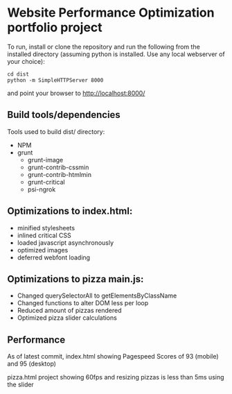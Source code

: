 # Website Performance Optimization portfolio project

To run, install or clone the repository and run the following from the installed directory (assuming python is installed. Use any local webserver of your choice):

    cd dist
    python -m SimpleHTTPServer 8000

and point your browser to [http://localhost:8000/](http://localhost:8000/)

## Build tools/dependencies

Tools used to build dist/ directory:
* NPM
* grunt
  * grunt-image
  * grunt-contrib-cssmin
  * grunt-contrib-htmlmin
  * grunt-critical
  * psi-ngrok

## Optimizations to index.html:

* minified stylesheets
* inlined critical CSS
* loaded javascript asynchronously
* optimized images
* deferred webfont loading

## Optimizations to pizza main.js:

* Changed querySelectorAll to getElementsByClassName
* Changed functions to alter DOM less per loop
* Reduced amount of pizzas rendered
* Optimized pizza slider calculations

## Performance

As of latest commit, index.html showing Pagespeed Scores of 93 (mobile) and 95 (desktop)

pizza.html project showing 60fps and resizing pizzas is less than 5ms using the slider

